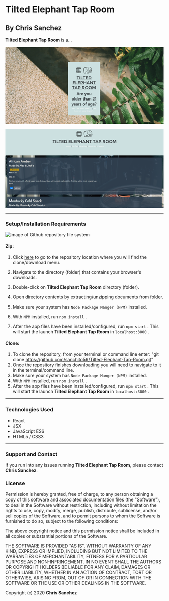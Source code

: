 # Tilted Elephant Tap Room

## By **Chris Sanchez**

**Tilted Elephant Tap Room** is a... 

![screenshot of age restricted landing page](public/ageRestriction.png)

![screenshot of tap list](public/tapList.png)

 - - -

### Setup/Installation Requirements

![image of Github repository file system](https://i.imgur.com/UStodOA.jpg "read")

#### Zip:

1. Click [here](https://github.com/sanchito59/Tilted-Elephant-Tap-Room.git) to go to the repository location where you will find the clone/download menu.

 2. Navigate to the directory (folder) that contains your browser's downloads.
 3. Double-click on **Tilted Elephant Tap Room** directory (folder).
 4. Open directory contents by extracting/unzipping documents from folder.
 3. Make sure your system has `Node Package Manger (NPM)` installed.
 4. With `NPM` installed, run `npm install` .
 5. After the app files have been installed/configured, run `npm start` . This will start the launch **Tilted Elephant Tap Room** in `localhost:3000` .

#### Clone:

 1. To clone the repository, from your terminal or command line enter: "git clone https://github.com/sanchito59/Tilted-Elephant-Tap-Room.git"
 2. Once the repository finishes downloading you will need to navigate to it in the terminal/command line.
 3. Make sure your system has `Node Package Manger (NPM)` installed.
 4. With `NPM` installed, run `npm install` .
 5. After the app files have been installed/configured, run `npm start` . This will start the launch **Tilted Elephant Tap Room** in `localhost:3000` .

 - - -

<!-- ### Specifications: -->

<!-- |Behavior|Input|Output|
|---|---|---|
|(Read/GET)|User is on the homepage.|Homepage displays featured products and navigation to view all products.|
|(Create/POST) User adds a product to the catalogue of products.|'Vasiva HVAC Comp'|The corresponding pages now have the product added and so does the database. The user is shown a message to inform them of the successful creation.|
|(Read/GET)|User is on the product page.|Product page displays a list of all products. Included is the ability to create products.|
|(Update/PATCH) User changes the product.|'Fire System Alarms'|All pages reflect the changes and so does the database.|
|(Create/POST) User adds a review to the product.|Reviews contain information such as author, review text, and rating.|The product page now has the review added and so does the database. The user is shown a message to inform them of successfully changes.|
|(Update/PATCH) User changes the review's author.|'Michael Smith'|The product page now reflects the changes and so does the database. The user is shown a message to inform them of successful changes.|
|(Delete/DELETE) The user removes a review from a product.|Review for 'Fire System Alarms' is deleted.|The product page now reflects the changes and so does the database. The user is shown a message to inform them of successful changes.|
|(Delete/DELETE) The user deletes a product.|'Fire System Alarms'|The database and all corresponding pages no longer have the product.| -->

 <!-- - - - -->

### Technologies Used

 - React
 - JSX
 - JavaScript ES6
 - HTML5 / CSS3

 - - -

### Support and Contact

If you run into any issues running **Tilted Elephant Tap Room**, please contact **Chris Sanchez**.

### License

Permission is hereby granted, free of charge, to any person obtaining a copy of this software and associated documentation files (the "Software"), to deal in the Software without restriction, including without limitation the rights to use, copy, modify, merge, publish, distribute, sublicense, and/or sell copies of the Software, and to permit persons to whom the Software is furnished to do so, subject to the following conditions:

The above copyright notice and this permission notice shall be included in all copies or substantial portions of the Software.

THE SOFTWARE IS PROVIDED "AS IS", WITHOUT WARRANTY OF ANY KIND, EXPRESS OR IMPLIED, INCLUDING BUT NOT LIMITED TO THE WARRANTIES OF MERCHANTABILITY, FITNESS FOR A PARTICULAR PURPOSE AND NON-INFRINGEMENT. IN NO EVENT SHALL THE AUTHORS OR COPYRIGHT HOLDERS BE LIABLE FOR ANY CLAIM, DAMAGES OR OTHER LIABILITY, WHETHER IN AN ACTION OF CONTRACT, TORT OR OTHERWISE, ARISING FROM, OUT OF OR IN CONNECTION WITH THE SOFTWARE OR THE USE OR OTHER DEALINGS IN THE SOFTWARE.

Copyright (c) 2020 **Chris Sanchez**

